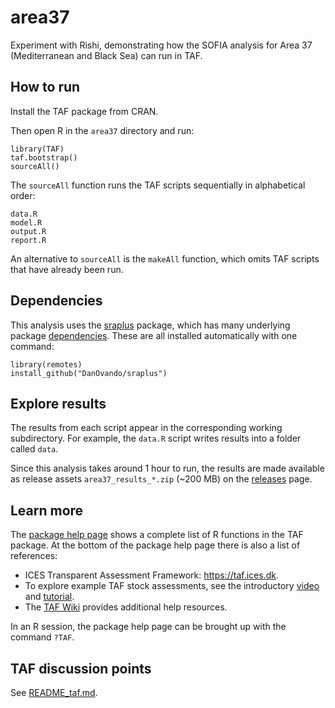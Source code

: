 # area37

Experiment with Rishi, demonstrating how the SOFIA analysis for Area 37
(Mediterranean and Black Sea) can run in TAF.

## How to run

Install the TAF package from CRAN.

Then open R in the `area37` directory and run:

```
library(TAF)
taf.bootstrap()
sourceAll()
```

The `sourceAll` function runs the TAF scripts sequentially in alphabetical
order:

```
data.R
model.R
output.R
report.R
```

An alternative to `sourceAll` is the `makeAll` function, which omits TAF scripts
that have already been run.

## Dependencies

This analysis uses the [sraplus](https://github.com/DanOvando/sraplus) package,
which has many underlying package [dependencies](README_dependencies.md). These are all
installed automatically with one command:

```
library(remotes)
install_github("DanOvando/sraplus")
```

## Explore results

The results from each script appear in the corresponding working subdirectory.
For example, the `data.R` script writes results into a folder called `data`.

Since this analysis takes around 1 hour to run, the results are made available
as release assets `area37_results_*.zip` (~200 MB) on the
[releases](https://github.com/arni-magnusson/area37/releases) page.

## Learn more

The [package help page](https://rdrr.io/cran/TAF/man/TAF-package.html) shows a
complete list of R functions in the TAF package. At the bottom of the package
help page there is also a list of references:

- ICES Transparent Assessment Framework: https://taf.ices.dk.
- To explore example TAF stock assessments, see the introductory
  [video](https://www.youtube.com/watch?v=FweJbr9hfdY) and
  [tutorial](https://github.com/ices-taf/doc/tree/master/tutorial-1/README.md).
- The [TAF Wiki](https://github.com/ices-taf/doc/wiki) provides additional help
  resources.

In an R session, the package help page can be brought up with the command
`?TAF`.

## TAF discussion points

See [README_taf.md](README_taf.md).
